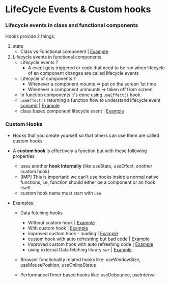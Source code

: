 # LifeCycle Events & Custom hooks

### Lifecycle events in class and functional components
Hooks provide 2 things:
1. state 
   - Class vs Functional component | [Example](https://github.com/princebansal7/Web-Development-Concepts/blob/main/react-js/28.react-custom-hooks/01.class-vs-function-lifecycle/src/App.example.jsx)
2. Lifecycle events in functional components
   - Lifecycle events ?
     - A event gets triggered or code that need to be run when lifecycle of an
       component changes are called lifecycle events
   - Lifecycle of components ?
     - Whenever a component mounts => put on the screen 1st time
     - Whenever a component unmounts => taken off from screen
   - In function components it's done using `useEffect()` hook
   - `useEffect()` returning a function flow to understand lifecycle event [concept](https://github.com/princebansal7/Web-Development-Concepts/blob/main/react-js/28.react-custom-hooks/01.class-vs-function-lifecycle/src/App.example2.jsx) | [Example](https://github.com/princebansal7/Web-Development-Concepts/blob/main/react-js/28.react-custom-hooks/01.class-vs-function-lifecycle/src/App.example3.jsx)
   - class based component lifecycle event | [Example](https://github.com/princebansal7/Web-Development-Concepts/blob/main/react-js/28.react-custom-hooks/01.class-vs-function-lifecycle/src/App.jsx)

### Custom Hooks

- Hooks that you create yourself so that others can use them are called custom hooks
- A **custom hook** is effectively a function but with these following properties
  - uses another **hook internally** (like useState, useEffect, another custom hook)
  - [IMP] This is important: we can't use hooks inside a normal native functions, i.e, function should either be a component or an hook itself
  - custom hook name must start with `use`

- Examples:
  - Data fetching hooks
    - Without custom hook | [Example](https://github.com/princebansal7/Web-Development-Concepts/blob/main/react-js/28.react-custom-hooks/02.custom-data-fetching-hook/src/App.example1.jsx)
    - With custom hook | [Example](https://github.com/princebansal7/Web-Development-Concepts/blob/main/react-js/28.react-custom-hooks/02.custom-data-fetching-hook/src/App.example2.jsx)
    - improved custom hook - loading | [Example](https://github.com/princebansal7/Web-Development-Concepts/blob/main/react-js/28.react-custom-hooks/02.custom-data-fetching-hook/src/App.example3.jsx)
    - custom hook with auto refreshing but bad code | [Example](https://github.com/princebansal7/Web-Development-Concepts/blob/main/react-js/28.react-custom-hooks/02.custom-data-fetching-hook/src/App.example4.jsx)
    - Improved custom hook with auto refreshing code | [Example](https://github.com/princebansal7/Web-Development-Concepts/blob/main/react-js/28.react-custom-hooks/02.custom-data-fetching-hook/src/App.example5.jsx)
    - using external Data fetching library `swr` | [Example](https://github.com/princebansal7/Web-Development-Concepts/blob/main/react-js/28.react-custom-hooks/02.custom-data-fetching-hook/src/App.jsx)

  - Browser functionality related hooks like: useWindowSize, useMousePosition, useOnlineStatus
  - Performance/Timer based hooks like: useDebounce, useInterval